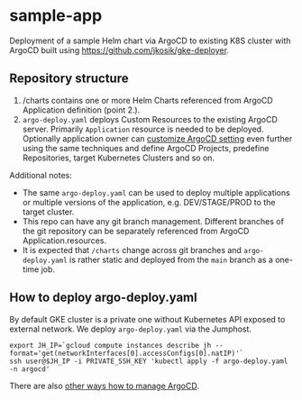 # sample-app
Deployment of a sample Helm chart via ArgoCD to existing K8S cluster with ArgoCD built using https://github.com/jkosik/gke-deployer.


## Repository structure
1. /charts contains one or more Helm Charts referenced from ArgoCD Application definition (point 2.).
2. `argo-deploy.yaml` deploys Custom Resources to the existing ArgoCD server. Primarily `Application` resource is needed to be deployed. Optionally application owner can [customize ArgoCD setting](https://argoproj.github.io/argo-cd/operator-manual/declarative-setup/#atomic-configuration) even further using the same techniques and define ArgoCD Projects, predefine Repositories, target Kubernetes Clusters and so on.

Additional notes:
- The same `argo-deploy.yaml` can be used to deploy multiple applications or multiple versions of the application, e.g. DEV/STAGE/PROD to the target cluster.
- This repo can have any git branch management. Different branches of the git repository can be separately referenced from ArgoCD Application.resources.
- It is expected that `/charts` change across git branches and `argo-deploy.yaml` is rather static and deployed from the `main` branch as a one-time job.

## How to deploy argo-deploy.yaml
By default GKE cluster is a private one without Kubernetes API exposed to external network. We deploy `argo-deploy.yaml` via the Jumphost.
```
export JH_IP=`gcloud compute instances describe jh --format='get(networkInterfaces[0].accessConfigs[0].natIP)'`
ssh user@$JH_IP -i PRIVATE_SSH_KEY 'kubectl apply -f argo-deploy.yaml -n argocd'
```

There are also [other ways how to manage ArgoCD](https://github.com/jkosik/gke-deployer/blob/main/docs/argocd.md).


